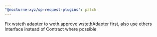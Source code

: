 ```yaml
---
"@nocturne-xyz/op-request-plugins": patch
---
```


Fix wsteth adapter to weth.approve wstethAdapter first, also use ethers Interface instead of Contract where possible
